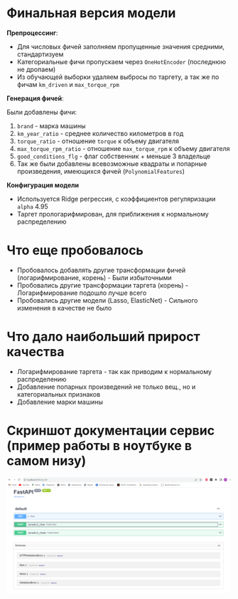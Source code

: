 # Финальная версия модели

**Препроцессинг**:

* Для числовых фичей заполняем пропущенные значения средними, стандартизуем
* Категориальные фичи пропускаем через `OneHotEncoder` (последнюю не дропаем)
* Из обучающей выборки удаляем выбросы по таргету, а так же по фичам `km_driven` и `max_torque_rpm`

**Генерация фичей**:

Были добавлены фичи:
1. `brand` - марка машины
2. `km_year_ratio` - среднее количество километров в год
3. `torque_ratio` - отношение `torque` к объему двигателя
4. `max_torque_rpm_ratio` - отношение `max_torque_rpm` к объему двигателя
5. `good_conditions_flg` - флаг собственник + меньше 3 владельце
6. Так же были добавлены всевозможные квадраты и попарные произведения, имеющихся фичей (`PolynomialFeatures`)

**Конфигурация модели**

* Используется Ridge регрессия, с коэффициентов регуляризации `alpha` 4.95
* Таргет прологарифмирован, для приближения к нормальному распределению

# Что еще пробовалось

* Пробовалось добавлять другие трансформации фичей (логарифмирование, корень) - Были избыточными
* Пробовались другие трансформации таргета (корень) - Логарифмирование подошло лучше всего
* Пробовались другие модели (Lasso, ElasticNet) - Сильного изменения в качестве не было

# Что дало наибольший прирост качества

* Логарифмирование таргета - так как приводим к нормальному распределению
* Добавление попарных произведений не только вещ., но и категориальных признаков
* Добавление марки машины

# Скриншот документации сервис (пример работы в ноутбуке в самом низу)
![Alt text](image.png)